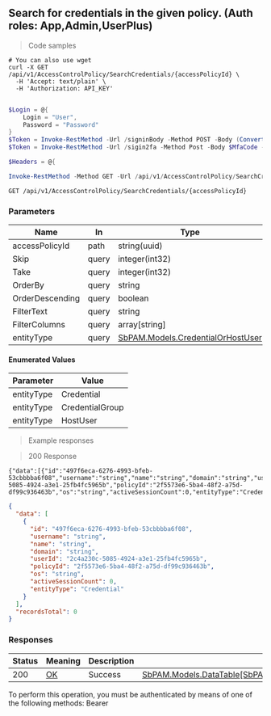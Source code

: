 
## Search for credentials in the given policy. (Auth roles: App,Admin,UserPlus)

<a id="opIdSearchCredentialsAsync"></a>

> Code samples

```shell
# You can also use wget
curl -X GET /api/v1/AccessControlPolicy/SearchCredentials/{accessPolicyId} \
  -H 'Accept: text/plain' \
  -H 'Authorization: API_KEY'

```

```powershell

$Login = @{
    Login = "User",
    Password = "Password"
}
$Token = Invoke-RestMethod -Url /signinBody -Method POST -Body (ConvertTo-Json $Login)
$Token = Invoke-RestMethod -Url /sigin2fa -Method Post -Body $MfaCode -Headers @{Authorization: "Bearer $Token"}

$Headers = @{

Invoke-RestMethod -Method GET -Url /api/v1/AccessControlPolicy/SearchCredentials/{accessPolicyId}
```

`GET /api/v1/AccessControlPolicy/SearchCredentials/{accessPolicyId}`

<h3 id="search-for-credentials-in-the-given-policy.-(auth-roles:-app,admin,userplus)-parameters">Parameters</h3>

|Name|In|Type|Required|Description|
|---|---|---|---|---|
|accessPolicyId|path|string(uuid)|true|none|
|Skip|query|integer(int32)|false|none|
|Take|query|integer(int32)|false|none|
|OrderBy|query|string|false|none|
|OrderDescending|query|boolean|false|none|
|FilterText|query|string|false|none|
|FilterColumns|query|array[string]|false|none|
|entityType|query|[SbPAM.Models.CredentialOrHostUser](#schemasbpam.models.credentialorhostuser)|false|none|

#### Enumerated Values

|Parameter|Value|
|---|---|
|entityType|Credential|
|entityType|CredentialGroup|
|entityType|HostUser|

> Example responses

> 200 Response

```
{"data":[{"id":"497f6eca-6276-4993-bfeb-53cbbbba6f08","username":"string","name":"string","domain":"string","userId":"2c4a230c-5085-4924-a3e1-25fb4fc5965b","policyId":"2f5573e6-5ba4-48f2-a75d-df99c936463b","os":"string","activeSessionCount":0,"entityType":"Credential"}],"recordsTotal":0}
```

```json
{
  "data": [
    {
      "id": "497f6eca-6276-4993-bfeb-53cbbbba6f08",
      "username": "string",
      "name": "string",
      "domain": "string",
      "userId": "2c4a230c-5085-4924-a3e1-25fb4fc5965b",
      "policyId": "2f5573e6-5ba4-48f2-a75d-df99c936463b",
      "os": "string",
      "activeSessionCount": 0,
      "entityType": "Credential"
    }
  ],
  "recordsTotal": 0
}
```

<h3 id="search-for-credentials-in-the-given-policy.-(auth-roles:-app,admin,userplus)-responses">Responses</h3>

|Status|Meaning|Description|Schema|
|---|---|---|---|
|200|[OK](https://tools.ietf.org/html/rfc7231#section-6.3.1)|Success|[SbPAM.Models.DataTable[SbPAM.Models.CredentialPolicyCredentialView]](#schemasbpam.models.datatable[sbpam.models.credentialpolicycredentialview])|

<aside class="warning">
To perform this operation, you must be authenticated by means of one of the following methods:
Bearer
</aside>


